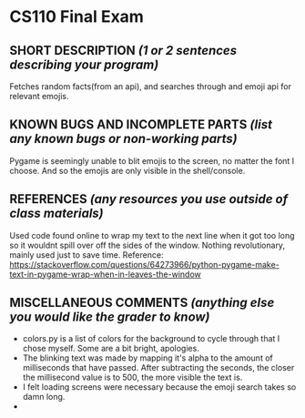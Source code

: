 # CS110 Final Exam

## SHORT DESCRIPTION *(1 or 2 sentences describing your program)*
  Fetches random facts(from an api), and searches through and emoji api for relevant emojis.

## KNOWN BUGS AND INCOMPLETE PARTS *(list any known bugs or non-working parts)*
  Pygame is seemingly unable to blit emojis to the screen, no matter the font I choose. And so the emojis are only visible in the shell/console.

## REFERENCES *(any resources you use outside of class materials)*
  Used code found online to wrap my text to the next line when it got too long so it wouldnt spill over off the sides of the window. Nothing revolutionary, mainly used just to save time.
  Reference: https://stackoverflow.com/questions/64273966/python-pygame-make-text-in-pygame-wrap-when-in-leaves-the-window

## MISCELLANEOUS COMMENTS *(anything else you would like the grader to know)*
  - colors.py is a list of colors for the background to cycle through that I chose myself. Some are a bit bright, apologies.
  - The blinking text was made by mapping it's alpha to the amount of milliseconds that have passed. After subtracting the seconds, the closer the millisecond value is to 500, the more visible the text is.
  - I felt loading screens were necessary because the emoji search takes so damn long.
  - 